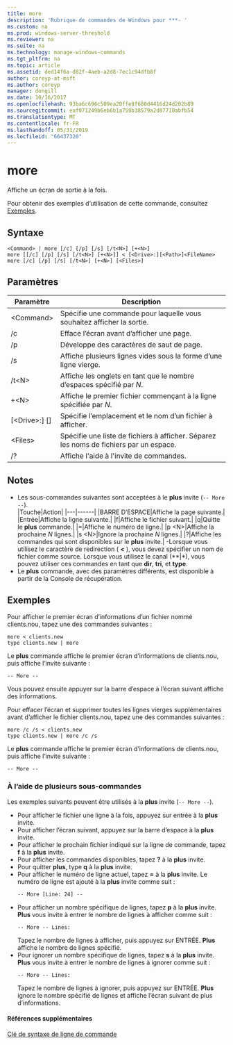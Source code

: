 ```yaml
---
title: more
description: 'Rubrique de commandes de Windows pour ***- '
ms.custom: na
ms.prod: windows-server-threshold
ms.reviewer: na
ms.suite: na
ms.technology: manage-windows-commands
ms.tgt_pltfrm: na
ms.topic: article
ms.assetid: ded14f6a-d82f-4aeb-a2d8-7ec1c94dfb8f
author: coreyp-at-msft
ms.author: coreyp
manager: dongill
ms.date: 10/16/2017
ms.openlocfilehash: 93ba6c696c509ea20ffe8f680d4416d24d202b89
ms.sourcegitcommit: eaf071249b6eb6b1a758b38579a2d87710abfb54
ms.translationtype: MT
ms.contentlocale: fr-FR
ms.lasthandoff: 05/31/2019
ms.locfileid: "66437320"
---
```

# <a name="more"></a>more



Affiche un écran de sortie à la fois.

Pour obtenir des exemples d’utilisation de cette commande, consultez [Exemples](#BKMK_examples).

## <a name="syntax"></a>Syntaxe

```
<Command> | more [/c] [/p] [/s] [/t<N>] [+<N>]
more [[/c] [/p] [/s] [/t<N>] [+<N>]] < [<Drive>:][<Path>]<FileName>
more [/c] [/p] [/s] [/t<N>] [+<N>] [<Files>]
```

## <a name="parameters"></a>Paramètres

|           Paramètre            |                               Description                               |
|--------------------------------|-------------------------------------------------------------------------|
|           \<Command>           |      Spécifie une commande pour laquelle vous souhaitez afficher la sortie.      |
|               /c               |               Efface l’écran avant d’afficher une page.               |
|               /p               |                      Développe des caractères de saut de page.                      |
|               /s               |          Affiche plusieurs lignes vides sous la forme d’une ligne vierge.          |
|             /t\<N>             |         Affiche les onglets en tant que le nombre d’espaces spécifié par *N*.         |
|             +\<N>              |     Affiche le premier fichier commençant à la ligne spécifiée par *N*.     |
| [\<Drive>:] [<Path>]<FileName> |          Spécifie l’emplacement et le nom d’un fichier à afficher.          |
|            \<Files>            | Spécifie une liste de fichiers à afficher. Séparez les noms de fichiers par un espace. |
|               /?               |                  Affiche l'aide à l'invite de commandes.                   |

## <a name="remarks"></a>Notes

-   Les sous-commandes suivantes sont acceptées à le **plus** invite (`-- More --`).  
    |Touche|Action|
    |---|------|
    |BARRE D’ESPACE|Affiche la page suivante.|
    |Entrée|Affiche la ligne suivante.|
    |f|Affiche le fichier suivant.|
    |q|Quitte le **plus** commande.|
    |=|Affiche le numéro de ligne.|
    |p \<N>|Affiche la prochaine *N* lignes.|
    |s \<N>|Ignore la prochaine *N* lignes.|
    |?|Affiche les commandes qui sont disponibles sur le **plus** invite.|
-Lorsque vous utilisez le caractère de redirection ( **<** ), vous devez spécifier un nom de fichier comme source. Lorsque vous utilisez le canal (**|*), vous pouvez utiliser ces commandes en tant que **dir**, **tri**, et **type**.
-   Le **plus** commande, avec des paramètres différents, est disponible à partir de la Console de récupération.

## <a name="BKMK_examples"></a>Exemples

Pour afficher le premier écran d’informations d’un fichier nommé clients.nou, tapez une des commandes suivantes :
```
more < clients.new
type clients.new | more
```
Le **plus** commande affiche le premier écran d’informations de clients.nou, puis affiche l’invite suivante :
```
-- More --
```
Vous pouvez ensuite appuyer sur la barre d’espace à l’écran suivant affiche des informations.

Pour effacer l’écran et supprimer toutes les lignes vierges supplémentaires avant d’afficher le fichier clients.nou, tapez une des commandes suivantes :
```
more /c /s < clients.new
type clients.new | more /c /s
```
Le **plus** commande affiche le premier écran d’informations de clients.nou, puis affiche l’invite suivante :
```
-- More --
```

### <a name="using-more-subcommands"></a>À l’aide de plusieurs sous-commandes

Les exemples suivants peuvent être utilisés à la **plus** invite (`-- More --`).
- Pour afficher le fichier une ligne à la fois, appuyez sur entrée à la **plus** invite.
- Pour afficher l’écran suivant, appuyez sur la barre d’espace à la **plus** invite.
- Pour afficher le prochain fichier indiqué sur la ligne de commande, tapez **f** à la **plus** invite.
- Pour afficher les commandes disponibles, tapez **?** à la **plus** invite.
- Pour quitter **plus**, type **q** à la **plus** invite.
- Pour afficher le numéro de ligne actuel, tapez **=** à la **plus** invite. Le numéro de ligne est ajouté à la **plus** invite comme suit :  
  ```
  -- More [Line: 24] --
  ```  
- Pour afficher un nombre spécifique de lignes, tapez **p** à la **plus** invite. **Plus** vous invite à entrer le nombre de lignes à afficher comme suit :  
  ```
  -- More -- Lines:
  ```  
  Tapez le nombre de lignes à afficher, puis appuyez sur ENTRÉE. **Plus** affiche le nombre de lignes spécifié.
- Pour ignorer un nombre spécifique de lignes, tapez **s** à la **plus** invite. **Plus** vous invite à entrer le nombre de lignes à ignorer comme suit :  
  ```
  -- More -- Lines:
  ```  
  Tapez le nombre de lignes à ignorer, puis appuyez sur ENTRÉE. **Plus** ignore le nombre spécifié de lignes et affiche l’écran suivant de plus d’informations.

#### <a name="additional-references"></a>Références supplémentaires

[Clé de syntaxe de ligne de commande](command-line-syntax-key.md)